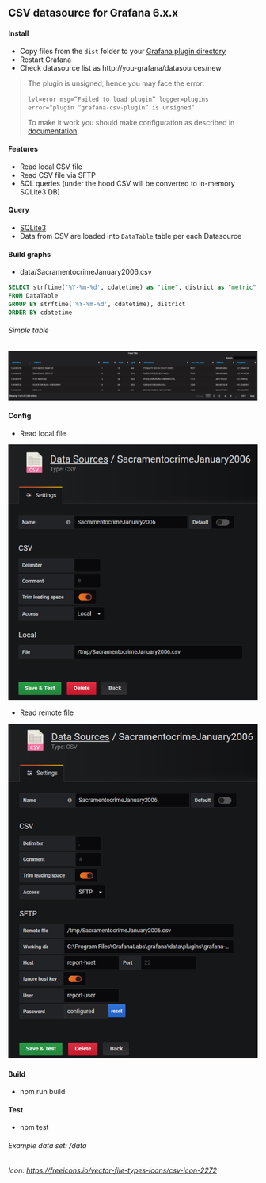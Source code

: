 ## CSV datasource for Grafana 6.x.x

#### Install
- Copy files from the `dist` folder to your [Grafana plugin directory](https://grafana.com/docs/grafana/latest/plugins/installation/#grafana-plugin-directory)
- Restart Grafana
- Check datasource list as http://you-grafana/datasources/new

> The plugin is unsigned, hence you may face the error:
>
> `lvl=eror msg=“Failed to load plugin” logger=plugins error=“plugin “grafana-csv-plugin” is unsigned”`
>
> To make it work you should make configuration as described in [documentation](https://grafana.com/docs/grafana/latest/installation/configuration/#allow-loading-unsigned-plugins)

#### Features
- Read local CSV file
- Read CSV file via SFTP
- SQL queries (under the hood CSV will be converted to in-memory SQLite3 DB)


#### Query
- [SQLite3](https://www.sqlite.org/index.html)
- Data from CSV are loaded into `DataTable` table per each Datasource

#### Build graphs
- data/SacramentocrimeJanuary2006.csv
```sql
SELECT strftime('%Y-%m-%d', cdatetime) as "time", district as "metric", count(*) as "value"
FROM DataTable
GROUP BY strftime('%Y-%m-%d', cdatetime), district
ORDER BY cdatetime
```

###### Simple table

![](./doc/image/grid.png)

#### Config
- Read local file

![](./doc/image/config_local.png)

- Read remote file

![](./doc/image/config_sftp.png)

#### Build
- npm run build

#### Test
- npm test


###### Example data set: /data
###### Icon: https://freeicons.io/vector-file-types-icons/csv-icon-2272
